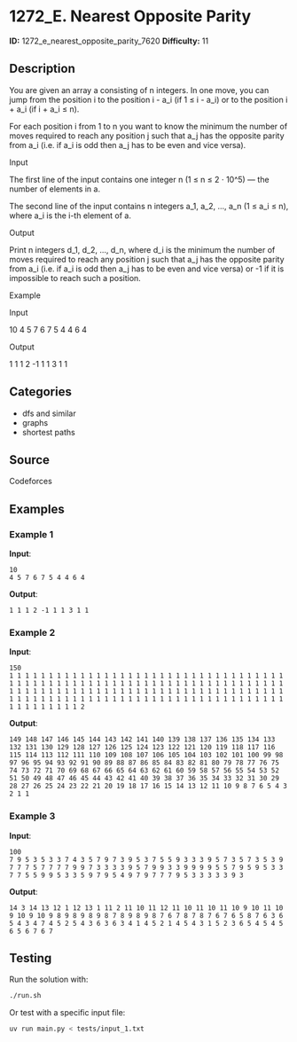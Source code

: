 # 1272_E. Nearest Opposite Parity

**ID:** 1272_e_nearest_opposite_parity_7620
**Difficulty:** 11

## Description

You are given an array a consisting of n integers. In one move, you can jump from the position i to the position i - a_i (if 1 ≤ i - a_i) or to the position i + a_i (if i + a_i ≤ n).

For each position i from 1 to n you want to know the minimum the number of moves required to reach any position j such that a_j has the opposite parity from a_i (i.e. if a_i is odd then a_j has to be even and vice versa).

Input

The first line of the input contains one integer n (1 ≤ n ≤ 2 ⋅ 10^5) — the number of elements in a.

The second line of the input contains n integers a_1, a_2, ..., a_n (1 ≤ a_i ≤ n), where a_i is the i-th element of a.

Output

Print n integers d_1, d_2, ..., d_n, where d_i is the minimum the number of moves required to reach any position j such that a_j has the opposite parity from a_i (i.e. if a_i is odd then a_j has to be even and vice versa) or -1 if it is impossible to reach such a position.

Example

Input


10
4 5 7 6 7 5 4 4 6 4


Output


1 1 1 2 -1 1 1 3 1 1

## Categories

- dfs and similar
- graphs
- shortest paths

## Source

Codeforces

## Examples

### Example 1

**Input**:
```
10
4 5 7 6 7 5 4 4 6 4
```

**Output**:
```
1 1 1 2 -1 1 1 3 1 1
```

### Example 2

**Input**:
```
150
1 1 1 1 1 1 1 1 1 1 1 1 1 1 1 1 1 1 1 1 1 1 1 1 1 1 1 1 1 1 1 1 1 1 1 1 1 1 1 1 1 1 1 1 1 1 1 1 1 1 1 1 1 1 1 1 1 1 1 1 1 1 1 1 1 1 1 1 1 1 1 1 1 1 1 1 1 1 1 1 1 1 1 1 1 1 1 1 1 1 1 1 1 1 1 1 1 1 1 1 1 1 1 1 1 1 1 1 1 1 1 1 1 1 1 1 1 1 1 1 1 1 1 1 1 1 1 1 1 1 1 1 1 1 1 1 1 1 1 1 1 1 1 1 1 1 1 1 1 2
```

**Output**:
```
149 148 147 146 145 144 143 142 141 140 139 138 137 136 135 134 133 132 131 130 129 128 127 126 125 124 123 122 121 120 119 118 117 116 115 114 113 112 111 110 109 108 107 106 105 104 103 102 101 100 99 98 97 96 95 94 93 92 91 90 89 88 87 86 85 84 83 82 81 80 79 78 77 76 75 74 73 72 71 70 69 68 67 66 65 64 63 62 61 60 59 58 57 56 55 54 53 52 51 50 49 48 47 46 45 44 43 42 41 40 39 38 37 36 35 34 33 32 31 30 29 28 27 26 25 24 23 22 21 20 19 18 17 16 15 14 13 12 11 10 9 8 7 6 5 4 3 2 1 1
```

### Example 3

**Input**:
```
100
7 9 5 3 5 3 3 7 4 3 5 7 9 7 3 9 5 3 7 5 5 9 3 3 3 9 5 7 3 5 7 3 5 3 9 7 7 7 5 7 7 7 7 9 9 7 3 3 3 3 9 5 7 9 9 3 3 9 9 9 9 5 5 7 9 5 9 5 3 3 7 7 5 5 9 9 5 3 3 5 9 7 9 5 4 9 7 9 7 7 7 9 5 3 3 3 3 3 9 3
```

**Output**:
```
14 3 14 13 12 1 12 13 1 11 2 11 10 11 12 11 10 11 10 11 10 9 10 11 10 9 10 9 10 9 8 9 8 9 8 9 8 7 8 9 8 9 8 7 6 7 8 7 8 7 6 7 6 5 8 7 6 3 6 5 4 3 4 7 4 5 2 5 4 3 6 3 6 3 4 1 4 5 2 1 4 5 4 3 1 5 2 3 6 5 4 5 4 5 6 5 6 7 6 7
```


## Testing

Run the solution with:

```bash
./run.sh
```

Or test with a specific input file:

```bash
uv run main.py < tests/input_1.txt
```

